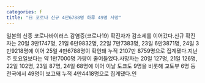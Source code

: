 ```yaml
---
categories: f
title: "日 코로나 신규 4만6788명 하루 49명 사망"
---
```

일본의 신종 코로나바이러스 감염증(코로나19) 확진자가 감소세를 이어갔다.신규 확진자는 20일 3만1747명, 21일 6만9832명, 22일 7만7383명, 23일 6만3871명, 24일 3만9218명에 이어 25일 4만6788명이 확인돼 누적 2107만 8759명으로 집계됐다.지난주 토요일보다는 약 1만7000명 가량이 줄어들었다.사망자는 20일 127명, 21일 126명, 22일 102명, 23일 87명, 24일 68명에 이어 이날 도쿄도 9명을 비롯해 교토부 6명 등 전국에서 49명이 보고돼 누적 4만4418명으로 집계됐다.인